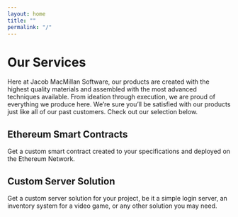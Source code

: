```yaml
---
layout: home
title: ""
permalink: "/"
---
```


# Our Services

Here at Jacob MacMillan Software, our products are created with the highest quality materials and assembled with the most advanced techniques available. From ideation through execution, we are proud of everything we produce here. We’re sure you’ll be satisfied with our products just like all of our past customers. Check out our selection below.

<div class="project-group">

<div class="project">

<div class="project-elem">
<h2 id="ethereum-smart-contracts">Ethereum Smart Contracts</h2>

<p>Get a custom smart contract created to your specifications and deployed on the Ethereum Network.</p>
</div>
</div>

<div class="project">
<div class="project-elem">
<h2 id="custom-server-solution">Custom Server Solution</h2>

<p>Get a custom server solution for your project, be it a simple login server,  an inventory system for a video game, or any other solution you may need.</p>
</div>
</div>

</div>
